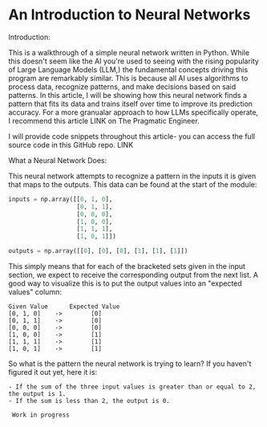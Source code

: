 # An Introduction to Neural Networks

Introduction:

This is a walkthrough of a simple neural network written in Python. While this doesn't seem like the AI you're used to seeing with the rising popularity of Large Language Models (LLM,) the fundamental concepts driving this program are remarkably similar. This is because all AI uses algorithms to process data, recognize patterns, and make decisions based on said patterns. In this article, I will be showing how this neural network finds a pattern that fits its data and trains itself over time to improve its prediction accuracy. For a more granualar approach to how LLMs specifically operate, I recommend this article LINK on The Pragmatic Engineer.

I will provide code snippets throughout this article- you can access the full source code in this GitHub repo. LINK

What a Neural Network Does:

This neural network attempts to recognize a pattern in the inputs it is given that maps to the outputs. This data can be found at the start of the module:

```python
inputs = np.array([[0, 1, 0],
                   [0, 1, 1],
                   [0, 0, 0],
                   [1, 0, 0],
                   [1, 1, 1],
                   [1, 0, 1]])
```

```python
outputs = np.array([[0], [0], [0], [1], [1], [1]])
```

This simply means that for each of the bracketed sets given in the input section, we expect to receive the corresponding output from the next list. A good way to visualize this is to put the output values into an "expected values" column:

```terminal
Given Value      Expected Value
[0, 1, 0]    ->        [0]
[0, 1, 1]    ->        [0]
[0, 0, 0]    ->        [0]
[1, 0, 0]    ->        [1]
[1, 1, 1]    ->        [1]
[1, 0, 1]    ->        [1]
```

So what is the pattern the neural network is trying to learn? If you haven't figured it out yet, here it is:

    - If the sum of the three input values is greater than or equal to 2, the output is 1.
    - If the sum is less than 2, the output is 0.


```
 Work in progress
```